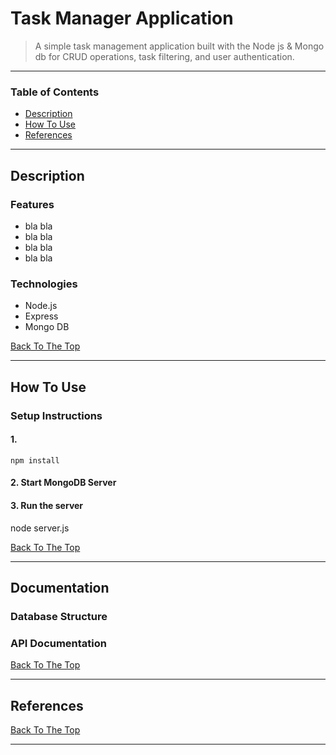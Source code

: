 # Task Manager Application
> A simple task management application built with the Node js & Mongo db for CRUD operations, task filtering, and user authentication.

---

### Table of Contents

- [Description](#description)
- [How To Use](#how-to-use)
- [References](#references)

---

## Description

### Features
- bla bla
- bla bla
- bla bla
- bla bla

### Technologies
- Node.js
- Express
- Mongo DB

[Back To The Top](#Task-Manager-Application)

---

## How To Use

### Setup Instructions

#### 1. 
```Terminal
npm install
```

#### 2. Start MongoDB Server

#### 3.  Run the server
node server.js

[Back To The Top](#Task-Manager-Application)

---

## Documentation

### Database Structure

### API Documentation



[Back To The Top](#Task-Manager-Application)

---

## References

[Back To The Top](#Task-Manager-Application)

---
